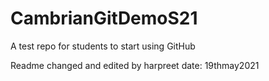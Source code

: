 # CambrianGitDemoS21
A test repo for students to start using GitHub


Readme changed and edited by harpreet date: 19thmay2021

